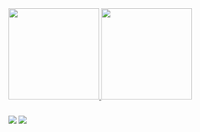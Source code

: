 <div>
  <a href="https://github.com/rafaballerini">
  <img height="180em" src="https://github-readme-stats.vercel.app/api?username=naylaueda&show_icons=true&theme=dracula&include_all_commits=true&count_private=true"/>
  <img height="180em" src="https://github-readme-stats.vercel.app/api/top-langs/?username=naylaueda&layout=compact&langs_count=7&theme=dark"/>
</div>
  
  ##
 
<div> 
  <a href = "mailto:nayla.ueda@gmail.com"><img src="https://img.shields.io/badge/-Gmail-%23333?style=for-the-badge&logo=gmail&logoColor=white" target="_blank"></a>
  <a href="https://www.linkedin.com/in/nayla-ueda-95a99931/" target="_blank"><img src="https://img.shields.io/badge/-LinkedIn-%230077B5?style=for-the-badge&logo=linkedin&logoColor=white" target="_blank"></a> 
</div>

